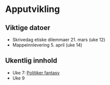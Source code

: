 # Apputvikling

## Viktige datoer

- Skrivedag etiske dilemmaer 21. mars (uke 12)
- Mappeinnlevering 5. april (uke 14)

## Ukentlig innhold

- Uke 7: [Politiker fantasy](./uke7)
- Uke 9